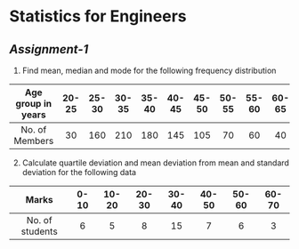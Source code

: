 # Statistics for Engineers
## _Assignment-1_

1. Find mean, median and mode for the following frequency distribution

Age group in years | 20-25 | 25-30 | 30-35 | 35-40 | 40-45 | 45-50 | 50-55 | 55-60 | 60-65
:----------------: | :---: | :---: | :---: | :---: | :---: | :---: | :---: | :---: | :---: 
No. of Members     | 30    | 160   | 210   | 180   | 145   | 105   | 70    | 60    | 40

2. Calculate quartile deviation and mean deviation from mean and standard deviation for the following data

Marks | 0-10 | 10-20 | 20-30 | 30-40 | 40-50 | 50-60 | 60-70
:---: | :--: | :---: | :---: | :---: | :---: | :---: | :---: 
No. of students | 6 | 5 | 8 | 15 | 7 | 6 | 3

